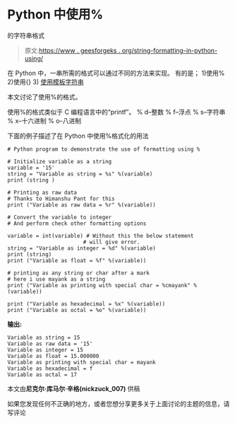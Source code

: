 # Python 中使用%

的字符串格式

> 原文:[https://www . geesforgeks . org/string-formatting-in-python-using/](https://www.geeksforgeeks.org/string-formatting-in-python-using/)

在 Python 中，一串所需的格式可以通过不同的方法来实现。
有的是；
1)使用%
2)使用{}
3) [使用模板字符串](https://www.geeksforgeeks.org/template-class-in-python/)

本文讨论了使用%的格式。

使用%的格式类似于 C 编程语言中的“printf”。
% d–整数
% f–浮点
% s–字符串
% x–十六进制
% o–八进制

下面的例子描述了在 Python 中使用%格式化的用法

```
# Python program to demonstrate the use of formatting using % 

# Initialize variable as a string 
variable = '15'
string = "Variable as string = %s" %(variable) 
print (string )

# Printing as raw data 
# Thanks to Himanshu Pant for this 
print ("Variable as raw data = %r" %(variable))

# Convert the variable to integer 
# And perform check other formatting options 

variable = int(variable) # Without this the below statement 
                        # will give error. 
string = "Variable as integer = %d" %(variable) 
print (string) 
print ("Variable as float = %f" %(variable)) 

# printing as any string or char after a mark 
# here i use mayank as a string 
print ("Variable as printing with special char = %cmayank" %(variable)) 

print ("Variable as hexadecimal = %x" %(variable))
print ("Variable as octal = %o" %(variable)) 
```

**输出:**

```
Variable as string = 15
Variable as raw data = '15'
Variable as integer = 15
Variable as float = 15.000000
Variable as printing with special char = mayank
Variable as hexadecimal = f
Variable as octal = 17

```

本文由**尼克尔·库马尔·辛格(nickzuck_007)** 供稿

如果您发现任何不正确的地方，或者您想分享更多关于上面讨论的主题的信息，请写评论
